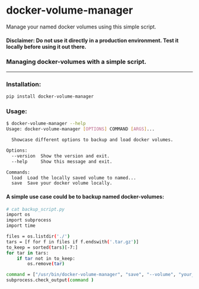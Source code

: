 # docker-volume-manager
Manage your named docker volumes using this simple script.

#### Disclaimer: Do not use it directly in a production environment. Test it locally before using it out there.


### Managing docker-volumes with a simple script.
-----

### Installation:

`pip install docker-volume-manager`

### Usage:

```bash
$ docker-volume-manager --help
Usage: docker-volume-manager [OPTIONS] COMMAND [ARGS]...

  Showcase different options to backup and load docker volumes.

Options:
  --version  Show the version and exit.
  --help     Show this message and exit.

Commands:
  load  Load the locally saved volume to named...
  save  Save your docker volume locally.
```

#### A simple use case could be to backup named docker-volumes:
  ```bash
  # cat backup_script.py
  import os
  import subprocess
  import time

  files = os.listdir('./')
  tars = [f for f in files if f.endswith('.tar.gz')]
  to_keep = sorted(tars)[-7:]
  for tar in tars:
      if tar not in to_keep:
          os.remove(tar)

  command = ["/usr/bin/docker-volume-manager", "save", "--volume", "your_docker_data_volume", "--interactive","False"]
  subprocess.check_output(command )
  ```

